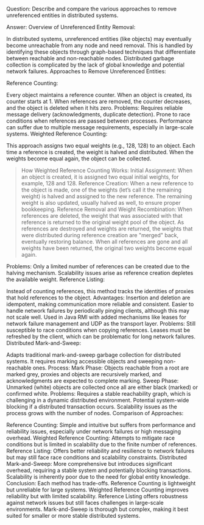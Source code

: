 Question: Describe and compare the various approaches to remove unreferenced entities in distributed systems.

Answer:
Overview of Unreferenced Entity Removal:

In distributed systems, unreferenced entities (like objects) may eventually become unreachable from any node and need removal. This is handled by identifying these objects through graph-based techniques that differentiate between reachable and non-reachable nodes. Distributed garbage collection is complicated by the lack of global knowledge and potential network failures.
Approaches to Remove Unreferenced Entities:

Reference Counting:

Every object maintains a reference counter. When an object is created, its counter starts at 1. When references are removed, the counter decreases, and the object is deleted when it hits zero.
Problems:
Requires reliable message delivery (acknowledgments, duplicate detection).
Prone to race conditions when references are passed between processes.
Performance can suffer due to multiple message requirements, especially in large-scale systems.
Weighted Reference Counting:

This approach assigns two equal weights (e.g., 128, 128) to an object. Each time a reference is created, the weight is halved and distributed. When the weights become equal again, the object can be collected.


>How Weighted Reference Counting Works:
>Initial Assignment: When an object is created, it is assigned two equal initial weights, for example, 128 and 128.
>Reference Creation: When a new reference to the object is made, one of the weights (let’s call it the remaining weight) is halved and assigned to the new reference. The remaining weight is also updated, usually halved as well, to ensure proper bookkeeping.
>Reference Removal and Weight Recombination:
>When references are deleted, the weight that was associated with that reference is returned to the original weight pool of the object.
>As references are destroyed and weights are returned, the weights that were distributed during reference creation are "merged" back, eventually restoring balance.
>When all references are gone and all weights have been returned, the original two weights become equal again.


Problems:
Only a limited number of references can be created due to the halving mechanism.
Scalability issues arise as reference creation depletes the available weight.
Reference Listing:

Instead of counting references, this method tracks the identities of proxies that hold references to the object.
Advantages:
Insertion and deletion are idempotent, making communication more reliable and consistent.
Easier to handle network failures by periodically pinging clients, although this may not scale well.
Used in Java RMI with added mechanisms like leases for network failure management and UDP as the transport layer.
Problems:
Still susceptible to race conditions when copying references.
Leases must be refreshed by the client, which can be problematic for long network failures.
Distributed Mark-and-Sweep:

Adapts traditional mark-and-sweep garbage collection for distributed systems. It requires marking accessible objects and sweeping non-reachable ones.
Process:
Mark Phase: Objects reachable from a root are marked grey, proxies and objects are recursively marked, and acknowledgments are expected to complete marking.
Sweep Phase: Unmarked (white) objects are collected once all are either black (marked) or confirmed white.
Problems:
Requires a stable reachability graph, which is challenging in a dynamic distributed environment.
Potential system-wide blocking if a distributed transaction occurs.
Scalability issues as the process grows with the number of nodes.
Comparison of Approaches:

Reference Counting: Simple and intuitive but suffers from performance and reliability issues, especially under network failures or high messaging overhead.
Weighted Reference Counting: Attempts to mitigate race conditions but is limited in scalability due to the finite number of references.
Reference Listing: Offers better reliability and resilience to network failures but may still face race conditions and scalability constraints.
Distributed Mark-and-Sweep: More comprehensive but introduces significant overhead, requiring a stable system and potentially blocking transactions. Scalability is inherently poor due to the need for global entity knowledge.
Conclusion:
Each method has trade-offs. Reference Counting is lightweight but unreliable for large systems. Weighted Reference Counting improves reliability but with limited scalability. Reference Listing offers robustness against network issues but still faces challenges in large-scale environments. Mark-and-Sweep is thorough but complex, making it best suited for smaller or more stable distributed systems.